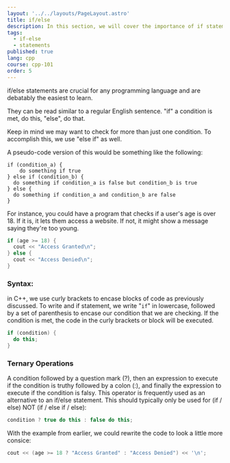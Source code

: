 ```yaml
---
layout: '../../layouts/PageLayout.astro'
title: if/else
description: In this section, we will cover the importance of if statements!
tags:
  - if-else
  - statements
published: true
lang: cpp
course: cpp-101
order: 5
---
```

if/else statements are crucial for any programming language and are debatably the easiest to learn.

They can be read similar to a regular English sentence. "if" a condition is met, do this, "else", do that.

Keep in mind we may want to check for more than just one condition. To accomplish this, we use "else if" as well.

A pseudo-code version of this would be something like the following:

```
if (condition_a) {
	do something if true
} else if (condition_b) {
  do something if condition_a is false but condition_b is true
} else {
  do something if condition_a and condition_b are false
}
```

For instance, you could have a program that checks if a user's age is over 18. If it is, it lets them access a website. If not, it might show a message saying they're too young.

```cpp
if (age >= 18) {
  cout << "Access Granted\n";
} else {
  cout << "Access Denied\n";
}
```

### Syntax:

in C++, we use curly brackets to encase blocks of code as previously discussed. To write and if statement, we write "`if`" in lowercase, followed by a set of parenthesis to encase our condition that we are checking. If the condition is met, the code in the curly brackets or block will be executed.

```cpp
if (condition) {
  do this;
}
```

### Ternary Operations

A condition followed by a question mark (?), then an expression to execute if the condition is truthy followed by a colon (:), and finally the expression to execute if the condition is falsy. This operator is frequently used as an alternative to an if/else statement. This should typically only be used for (if / else) NOT (if / else if / else):

```cpp
condition ? true do this : false do this;
```

With the example from earlier, we could rewrite the code to look a little more consice:

```cpp
cout << (age >= 18 ? "Access Granted" : "Access Denied") << '\n';
```
